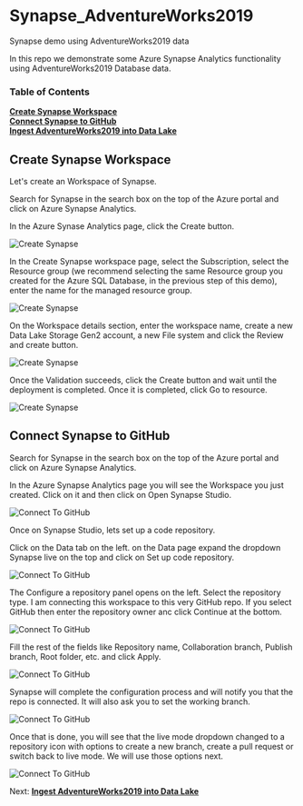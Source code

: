 # Synapse_AdventureWorks2019
Synapse demo using AdventureWorks2019 data

In this repo we demonstrate some Azure Synapse Analytics functionality using AdventureWorks2019 Database data.

### Table of Contents

**[Create Synapse Workspace](#create-synapse-workspace)**<br>
**[Connect Synapse to GitHub](#connect-synapse-to-github)**<br>
**[Ingest AdventureWorks2019 into Data Lake](Ingest_To_DataLake.md#ingest-adventureworks2019-into-data-lake)**<br>

## Create Synapse Workspace

Let's create an Workspace of Synapse.

Search for Synapse in the search box on the top of the Azure portal and click on Azure Synapse Analytics.

In the Azure Synase Analytics page, click the Create button.

![Create Synapse](./../images/CreateSynapse.png)

In the Create Synapse workspace page, select the Subscription, select the Resource group (we recommend selecting the same Resource group you created for the Azure SQL Database, in the previous step of this demo), enter the name for the managed resource group.

![Create Synapse](./../images/CreateSynapseII.png)

On the Workspace details section, enter the workspace name, create a new Data Lake Storage Gen2 account, a new File system and click the Review and create button.

![Create Synapse](./../images/CreateSynapseIII.png)

Once the Validation succeeds, click the Create button and wait until the deployment is completed. Once it is completed, click Go to resource.

![Create Synapse](./../images/CreateSynapseIV.png)

## Connect Synapse to GitHub

Search for Synapse in the search box on the top of the Azure portal and click on Azure Synapse Analytics.

In the Azure Synapse Analytics page you will see the Workspace you just created. Click on it and then click on Open Synapse Studio.

![Connect To GitHub](./../images/ConnectToGitHub.png)

Once on Synapse Studio, lets set up a code repository.

Click on the Data tab on the left. on the Data page expand the dropdown Synapse live on the top and click on Set up code repository.

![Connect To GitHub](./../images/ConnectToGitHubI.png)

The Configure a repository panel opens on the left. Select the repository type. I am connecting this workspace to this very GitHub repo. If you select GitHub then enter the repository owner anc click Continue at the bottom.

![Connect To GitHub](./../images/ConnectToGitHubII.png)

Fill the rest of the fields like Repository name, Collaboration branch, Publish branch, Root folder, etc. and click Apply.

![Connect To GitHub](./../images/ConnectToGitHubIII.png)

Synapse will complete the configuration process and will notify you that the repo is connected. It will also ask you to set the working branch.

![Connect To GitHub](./../images/ConnectToGitHubV.png)

Once that is done, you will see that the live mode dropdown changed to a repository icon with options to create a new branch, create a pull request or switch back to live mode. We will use those options next.

![Connect To GitHub](./../images/ConnectToGitHubIV.png)

Next: **[Ingest AdventureWorks2019 into Data Lake](Ingest_To_DataLake.md#ingest-adventureworks2019-into-data-lake)**<br>